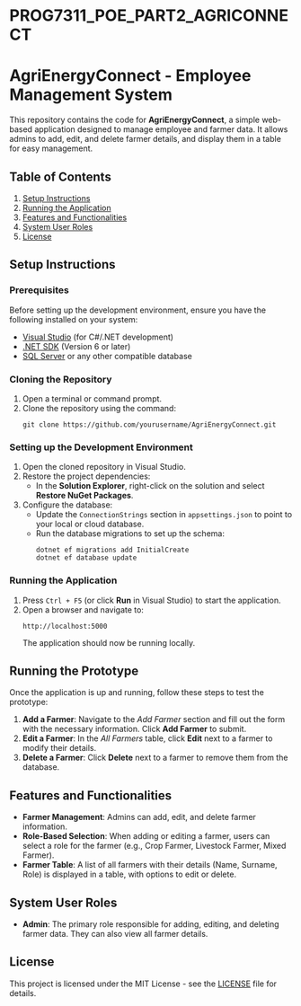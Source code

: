 ﻿# PROG7311_POE_PART2_AGRICONNECT

# AgriEnergyConnect - Employee Management System

This repository contains the code for **AgriEnergyConnect**, a simple web-based application designed to manage employee and farmer data. It allows admins to add, edit, and delete farmer details, and display them in a table for easy management.

## Table of Contents
1. [Setup Instructions](#setup-instructions)
2. [Running the Application](#running-the-application)
3. [Features and Functionalities](#features-and-functionalities)
4. [System User Roles](#system-user-roles)
5. [License](#license)

## Setup Instructions

### Prerequisites
Before setting up the development environment, ensure you have the following installed on your system:
- [Visual Studio](https://visualstudio.microsoft.com/) (for C#/.NET development)
- [.NET SDK](https://dotnet.microsoft.com/download) (Version 6 or later)
- [SQL Server](https://www.microsoft.com/en-us/sql-server/sql-server-downloads) or any other compatible database

### Cloning the Repository
1. Open a terminal or command prompt.
2. Clone the repository using the command:
   ```
   git clone https://github.com/yourusername/AgriEnergyConnect.git
   ```

### Setting up the Development Environment
1. Open the cloned repository in Visual Studio.
2. Restore the project dependencies:
   - In the **Solution Explorer**, right-click on the solution and select **Restore NuGet Packages**.
3. Configure the database:
   - Update the `ConnectionStrings` section in `appsettings.json` to point to your local or cloud database.
   - Run the database migrations to set up the schema:
     ```
     dotnet ef migrations add InitialCreate
     dotnet ef database update
     ```

### Running the Application
1. Press `Ctrl + F5` (or click **Run** in Visual Studio) to start the application.
2. Open a browser and navigate to:
   ```
   http://localhost:5000
   ```
   The application should now be running locally.

## Running the Prototype

Once the application is up and running, follow these steps to test the prototype:

1. **Add a Farmer**: Navigate to the *Add Farmer* section and fill out the form with the necessary information. Click **Add Farmer** to submit.
2. **Edit a Farmer**: In the *All Farmers* table, click **Edit** next to a farmer to modify their details.
3. **Delete a Farmer**: Click **Delete** next to a farmer to remove them from the database.

## Features and Functionalities

- **Farmer Management**: Admins can add, edit, and delete farmer information.
- **Role-Based Selection**: When adding or editing a farmer, users can select a role for the farmer (e.g., Crop Farmer, Livestock Farmer, Mixed Farmer).
- **Farmer Table**: A list of all farmers with their details (Name, Surname, Role) is displayed in a table, with options to edit or delete.

## System User Roles

- **Admin**: The primary role responsible for adding, editing, and deleting farmer data. They can also view all farmer details.
  
## License

This project is licensed under the MIT License - see the [LICENSE](LICENSE) file for details.
